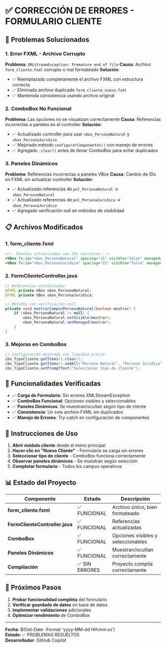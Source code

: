 # ✅ CORRECCIÓN DE ERRORES - FORMULARIO CLIENTE

## 🔧 Problemas Solucionados

### 1. **Error FXML - Archivo Corrupto**
**Problema**: `XMLStreamException: Premature end of file`
**Causa**: Archivo `form_cliente.fxml` corrupto o mal formateado
**Solución**: 
- ✅ Reemplazado completamente el archivo FXML con estructura correcta
- ✅ Eliminado archivo duplicado `form_cliente_nuevo.fxml`
- ✅ Mantenida consistencia usando archivo original

### 2. **ComboBox No Funcional**
**Problema**: Las opciones no se visualizan correctamente
**Causa**: Referencias incorrectas a paneles en el controller
**Solución**: 
- ✅ Actualizado controller para usar `vbox_PersonaNatural` y `vbox_PersonaJuridica`
- ✅ Mejorado método `configurarComponentes()` con manejo de errores
- ✅ Agregado `.clear()` antes de llenar ComboBox para evitar duplicados

### 3. **Paneles Dinámicos**
**Problema**: Referencias incorrectas a paneles VBox
**Causa**: Cambio de IDs en FXML sin actualizar controller
**Solución**: 
- ✅ Actualizado referencias de `pnl_PersonaNatural` → `vbox_PersonaNatural`
- ✅ Actualizado referencias de `pnl_PersonaJuridica` → `vbox_PersonaJuridica`
- ✅ Agregado verificación null en métodos de visibilidad

## 📋 Archivos Modificados

### 1. **form_cliente.fxml**
```xml
<!-- Paneles actualizados con IDs correctos -->
<VBox fx:id="vbox_PersonaNatural" spacing="15" visible="false" managed="false">
<VBox fx:id="vbox_PersonaJuridica" spacing="15" visible="false" managed="false">
```

### 2. **FormClienteController.java**
```java
// Referencias actualizadas
@FXML private VBox vbox_PersonaNatural;
@FXML private VBox vbox_PersonaJuridica;

// Métodos con verificación null
private void mostrarCamposPersonaNatural(boolean mostrar) {
    if (vbox_PersonaNatural != null) {
        vbox_PersonaNatural.setVisible(mostrar);
        vbox_PersonaNatural.setManaged(mostrar);
    }
}
```

### 3. **Mejoras en ComboBox**
```java
// Configuración mejorada con limpieza previa
cbx_TipoCliente.getItems().clear();
cbx_TipoCliente.getItems().addAll("Persona Natural", "Persona Jurídica");
cbx_TipoCliente.setPromptText("Seleccionar tipo de cliente");
```

## 🎯 Funcionalidades Verificadas

- ✅ **Carga de Formulario**: Sin errores XMLStreamException
- ✅ **ComboBox Funcional**: Opciones visibles y seleccionables
- ✅ **Paneles Dinámicos**: Se muestran/ocultan según tipo de cliente
- ✅ **Consistencia**: Un solo archivo FXML sin duplicados
- ✅ **Manejo de Errores**: Try-catch en configuración de componentes

## 🚀 Instrucciones de Uso

1. **Abrir módulo cliente** desde el menú principal
2. **Hacer clic en "Nuevo Cliente"** - Formulario se carga sin errores
3. **Seleccionar tipo de cliente** - ComboBox funciona correctamente
4. **Observar paneles dinámicos** - Se muestran según selección
5. **Completar formulario** - Todos los campos operativos

## 📊 Estado del Proyecto

| Componente | Estado | Descripción |
|------------|--------|-------------|
| **form_cliente.fxml** | ✅ FUNCIONAL | Archivo único, bien formateado |
| **FormClienteController.java** | ✅ FUNCIONAL | Referencias actualizadas |
| **ComboBox** | ✅ FUNCIONAL | Opciones visibles y seleccionables |
| **Paneles Dinámicos** | ✅ FUNCIONAL | Muestran/ocultan correctamente |
| **Compilación** | ✅ SIN ERRORES | Proyecto compila correctamente |

## 🔮 Próximos Pasos

1. **Probar funcionalidad completa** del formulario
2. **Verificar guardado de datos** en base de datos
3. **Implementar validaciones** adicionales
4. **Optimizar rendimiento** de ComboBox

---

**Fecha**: $(Get-Date -Format 'yyyy-MM-dd HH:mm:ss')  
**Estado**: ✅ PROBLEMAS RESUELTOS  
**Desarrollador**: GitHub Copilot
